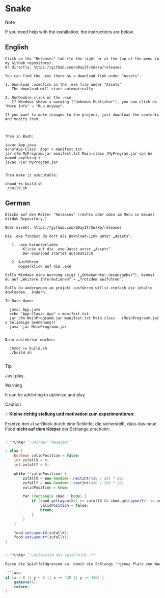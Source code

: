 # Snake


> [!NOTE]
> If you need help with the installation, the instructions are below.


## English
```
Click on the "Releases" tab (to the right or at the top of the menu in my GitHub repository).
Or directly: https://github.com/GDayIT/Snake/releases

You can find the .exe there as a download link under "Assets".

1. Download .exeClick on the .exe file under "Assets"
   The download will start automatically.

2. RunDouble-click on the .exe
   If Windows shows a warning ("Unknown Publisher"), you can click on "More Info" → "Run Anyway".

If you want to make changes to the project, just download the contents and modify them.



Then in Bash:

javac App.java
echo"App-Class: App" > manifest.txt
jar cfm MyProgram.jar manifest.txt Main.class (MyProgram.jar can be named anything!)
javac -jar MyProgram.jar


Then make it executable:

chmod +x build.sh
./build.sh
```


## German
```
Klicke auf den Reiter "Releases" (rechts oder oben im Menü in meiner GitHub Repository.)

Oder direkt: https://github.com/GDayIT/Snake/releases

Die .exe findest du dort als Download-Link unter „Assets“.

   1. .exe herunterladen
        Klicke auf die .exe-Datei unter „Assets“
        Der Download startet automatisch

   2. Ausführen
      Doppelklick auf die .exe

Falls Windows eine Warnung zeigt („Unbekannter Herausgeber“), kannst du auf „Weitere Informationen“ → „Trotzdem ausführen“.

Falls du änderungen am projekt ausführen willst einfach die inhalte dowloaden.. ändern.

In Bash dann:

  javac App.java
  echo "App-Class: App" > manifest.txt
  jar cfm MeinProgramm.jar manifest.txt Main.class   (MeinProgramm.jar x beliebige bennenung!)
  java -jar MeinProgramm.jar


Dann ausführbar machen:

  chmod +x build.sh
  ./build.sh


```





> [!TIP]
> Just play..


> [!WARNING]
> It can be addicting to optimize and play


> [!CAUTION]
> 
> 💡 **Kleine richtig stellung und motivation zum experimentieren:**
> 
> Ersetze den `else`-Block durch eine Schleife, die sicherstellt, dass das neue Food **nicht auf dem Körper** der Schlange erscheint:
> 
> ```java
>
>💡 **Unter `//Körper "bewegen"`
> 
> } else {
>     boolean validPosition = false;
>     int zufallX = 0;
>     int zufallY = 0;
> 
>     while (!validPosition) {
>         zufallX = new Random().nextInt(420 / 20) * 20;
>         zufallY = new Random().nextInt(420 / 20) * 20;
>         validPosition = true;
> 
>         for (Rectangle sbod : body) {
>             if (sbod.getLayoutX() == zufallX && sbod.getLayoutY() == zufallY) {
>                 validPosition = false;
>                 break;
>             }
>         }
>     }
> 
>     food.setLayoutX(zufallX);
>     food.setLayoutY(zufallY);
> }
> 
> 
> 💡 **Unter `//Außerhalb des Spielfelds`:**
> 
> Passe die Spielfeldgrenzen an, damit die Schlange **genug Platz zum Wachsen** und **Futter** hat:
> 
> ```java
> if (x < 0 || y < 0 || x >= 420 || y >= 420) {
>     gameover();
>     return;
> }
> ```
